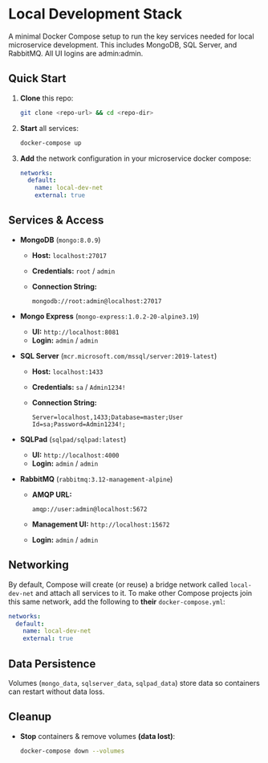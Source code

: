# Local Development Stack

A minimal Docker Compose setup to run the key services needed for local microservice development. This includes MongoDB, SQL Server, and RabbitMQ. All UI logins are admin:admin.

## Quick Start

1. **Clone** this repo:

   ```bash
   git clone <repo-url> && cd <repo-dir>
   ```

2. **Start** all services:

   ```bash
   docker-compose up
   ```

3. **Add** the network configuration in your microservice docker compose:

   ```yaml
   networks:
     default:
       name: local-dev-net
       external: true
   ```

## Services & Access

- **MongoDB** (`mongo:8.0.9`)

  - **Host:** `localhost:27017`
  - **Credentials:** `root` / `admin`
  - **Connection String:**

    ```
    mongodb://root:admin@localhost:27017
    ```

- **Mongo Express** (`mongo-express:1.0.2-20-alpine3.19`)

  - **UI:** `http://localhost:8081`
  - **Login:** `admin` / `admin`

- **SQL Server** (`mcr.microsoft.com/mssql/server:2019-latest`)

  - **Host:** `localhost:1433`
  - **Credentials:** `sa` / `Admin1234!`
  - **Connection String:**

    ```
    Server=localhost,1433;Database=master;User Id=sa;Password=Admin1234!;
    ```

- **SQLPad** (`sqlpad/sqlpad:latest`)

  - **UI:** `http://localhost:4000`
  - **Login:** `admin` / `admin`

- **RabbitMQ** (`rabbitmq:3.12-management-alpine`)

  - **AMQP URL:**

    ```
    amqp://user:admin@localhost:5672
    ```

  - **Management UI:** `http://localhost:15672`
  - **Login:** `admin` / `admin`

## Networking

By default, Compose will create (or reuse) a bridge network called `local-dev-net` and attach all services to it. To make other Compose projects join this same network, add the following to **their** `docker-compose.yml`:

```yaml
networks:
  default:
    name: local-dev-net
    external: true
```

## Data Persistence

Volumes (`mongo_data`, `sqlserver_data`, `sqlpad_data`) store data so containers can restart without data loss.

## Cleanup

- **Stop** containers & remove volumes **(data lost)**:

  ```bash
  docker-compose down --volumes
  ```
